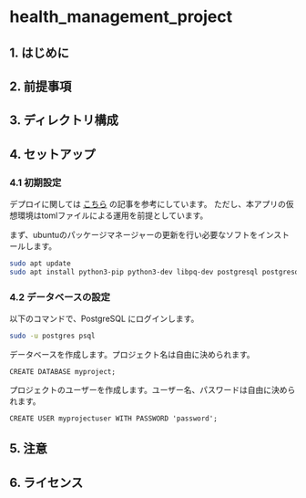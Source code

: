 # health_management_project

## 1. はじめに

## 2. 前提事項

## 3. ディレクトリ構成

## 4. セットアップ
### 4.1 初期設定
デプロイに関しては [こちら](https://www.digitalocean.com/community/tutorials/how-to-set-up-django-with-postgres-nginx-and-gunicorn-on-ubuntu-20-04) の記事を参考にしています。
ただし、本アプリの仮想環境はtomlファイルによる運用を前提としています。

まず、ubuntuのパッケージマネージャーの更新を行い必要なソフトをインストールします。
```bash
sudo apt update
sudo apt install python3-pip python3-dev libpq-dev postgresql postgresql-contrib nginx curl
```

### 4.2 データベースの設定
以下のコマンドで、PostgreSQL にログインします。
```bash
sudo -u postgres psql
```
データベースを作成します。プロジェクト名は自由に決められます。
```postgresql
CREATE DATABASE myproject;
```
プロジェクトのユーザーを作成します。ユーザー名、パスワードは自由に決められます。
```postgresql
CREATE USER myprojectuser WITH PASSWORD 'password';
```

## 5. 注意

## 6. ライセンス
